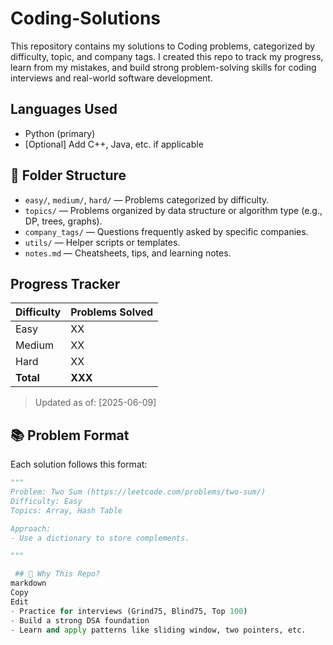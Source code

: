 # Coding-Solutions

This repository contains my solutions to Coding problems, categorized by difficulty, topic, and company tags. I created this repo to track my progress, learn from my mistakes, and build strong problem-solving skills for coding interviews and real-world software development.

## Languages Used

- Python (primary)
- [Optional] Add C++, Java, etc. if applicable

## 📁 Folder Structure

- `easy/`, `medium/`, `hard/` — Problems categorized by difficulty.
- `topics/` — Problems organized by data structure or algorithm type (e.g., DP, trees, graphs).
- `company_tags/` — Questions frequently asked by specific companies.
- `utils/` — Helper scripts or templates.
- `notes.md` — Cheatsheets, tips, and learning notes.

## Progress Tracker

| Difficulty | Problems Solved |
|------------|-----------------|
| Easy       | XX              |
| Medium     | XX              |
| Hard       | XX              |
| **Total**  | **XXX**         |

> Updated as of: [2025-06-09]

## 📚 Problem Format

Each solution follows this format:
```python
"""
Problem: Two Sum (https://leetcode.com/problems/two-sum/)
Difficulty: Easy
Topics: Array, Hash Table

Approach:
- Use a dictionary to store complements.

"""

 ## 🧠 Why This Repo?
markdown
Copy
Edit
- Practice for interviews (Grind75, Blind75, Top 100)
- Build a strong DSA foundation
- Learn and apply patterns like sliding window, two pointers, etc.